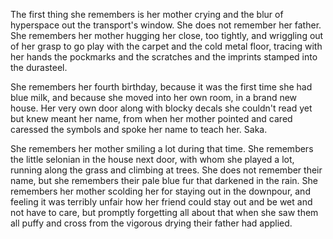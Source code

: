 The first thing she remembers is her mother crying and the blur of hyperspace
out the transport's window. She does not remember her father. She remembers her
mother hugging her close, too tightly, and wriggling out of her grasp to go
play with the carpet and the cold metal floor, tracing with her hands the
pockmarks and the scratches and the imprints stamped into the durasteel.

She remembers her fourth birthday, because it was the first time she had blue
milk, and because she moved into her own room, in a brand new house. Her very
own door along with blocky decals she couldn't read yet but knew meant her
name, from when her mother pointed and cared caressed the symbols and spoke her
name to teach her. Saka.

She remembers her mother smiling a lot during that time. She remembers the
little selonian in the house next door, with whom she played a lot, running
along the grass and climbing at trees. She does not remember their name, but
she remembers their pale blue fur that darkened in the rain. She remembers her
mother scolding her for staying out in the downpour, and feeling it was
terribly unfair how her friend could stay out and be wet and not have to care,
but promptly forgetting all about that when she saw them all puffy and cross
from the vigorous drying their father had applied.
